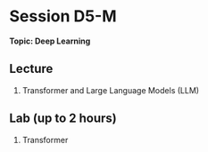 # Session D5-M

**Topic: Deep Learning**

## Lecture
1. Transformer and Large Language Models (LLM)

## Lab (up to 2 hours)
1. Transformer
